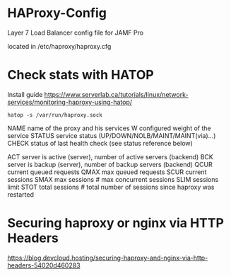 # HAProxy-Config
Layer 7 Load Balancer config file for JAMF Pro

located in /etc/haproxy/haproxy.cfg

# Check stats with HATOP
Install guide https://www.serverlab.ca/tutorials/linux/network-services/monitoring-haproxy-using-hatop/

```
hatop -s /var/run/haproxy.sock
```

NAME        name of the proxy and his services
W           configured weight of the service
STATUS      service status (UP/DOWN/NOLB/MAINT/MAINT(via)...)
CHECK       status of last health check (see status reference below)

ACT         server is active (server), number of active servers (backend)
BCK         server is backup (server), number of backup servers (backend)
QCUR        current queued requests
QMAX        max queued requests
SCUR        current sessions
SMAX        max sessions # max concurrent sessions
SLIM        sessions limit
STOT        total sessions # total number of sessions since haproxy was restarted

# Securing haproxy or nginx via HTTP Headers

https://blog.devcloud.hosting/securing-haproxy-and-nginx-via-http-headers-54020d460283
